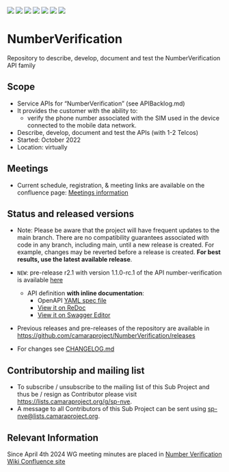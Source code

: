 <a href="https://github.com/camaraproject/NumberVerification/commits/" title="Last Commit"><img src="https://img.shields.io/github/last-commit/camaraproject/NumberVerification?style=plastic"></a>
<a href="https://github.com/camaraproject/NumberVerification/issues" title="Open Issues"><img src="https://img.shields.io/github/issues/camaraproject/NumberVerification?style=plastic"></a>
<a href="https://github.com/camaraproject/NumberVerification/pulls" title="Open Pull Requests"><img src="https://img.shields.io/github/issues-pr/camaraproject/NumberVerification?style=plastic"></a>
<a href="https://github.com/camaraproject/NumberVerification/graphs/contributors" title="Contributors"><img src="https://img.shields.io/github/contributors/camaraproject/NumberVerification?style=plastic"></a>
<a href="https://github.com/camaraproject/NumberVerification" title="Repo Size"><img src="https://img.shields.io/github/repo-size/camaraproject/NumberVerification?style=plastic"></a>
<a href="https://github.com/camaraproject/NumberVerification/blob/main/LICENSE" title="License"><img src="https://img.shields.io/badge/License-Apache%202.0-green.svg?style=plastic"></a>
<a href="https://github.com/camaraproject/NumberVerification/releases/latest" title="Latest Release"><img src="https://img.shields.io/github/release/camaraproject/NumberVerification?style=plastic"></a>

# NumberVerification

Repository to describe, develop, document and test the NumberVerification API family

## Scope

* Service APIs for “NumberVerification” (see APIBacklog.md)  
* It provides the customer with the ability to:  
  * verify the phone number associated with the SIM used in the device connected to the mobile data network.
* Describe, develop, document and test the APIs (with 1-2 Telcos)  
* Started: October 2022
* Location: virtually  

## Meetings

* Current schedule, registration, & meeting links are available on the confluence page: [Meetings information](https://lf-camaraproject.atlassian.net/wiki/spaces/CAM/pages/14562399/NumberVerification)



## Status and released versions

* Note: Please be aware that the project will have frequent updates to the main branch. There are no compatibility guarantees associated with code in any branch, including main, until a new release is created. For example, changes may be reverted before a release is created. **For best results, use the latest available release**.

* `NEW`: pre-release r2.1 with version 1.1.0-rc.1 of the API number-verification is available [here](https://github.com/camaraproject/NumberVerification/tree/r2.1)
  - API definition **with inline documentation**:
    - OpenAPI [YAML spec file](https://github.com/camaraproject/NumberVerification/blob/r2.1/code/API_definitions/number-verification.yaml)
    - [View it on ReDoc](https://redocly.github.io/redoc/?url=https://raw.githubusercontent.com/camaraproject/NumberVerification/r2.1/code/API_definitions/number-verification.yaml&nocors)
    - [View it on Swagger Editor](https://editor.swagger.io/?url=https://raw.githubusercontent.com/camaraproject/NumberVerification/r2.1/code/API_definitions/number-verification.yaml)

* Previous releases and pre-releases of the repository are available in https://github.com/camaraproject/NumberVerification/releases 
* For changes see [CHANGELOG.md](https://github.com/camaraproject/NumberVerification/blob/main/CHANGELOG.md)


## Contributorship and mailing list

* To subscribe / unsubscribe to the mailing list of this Sub Project and thus be / resign as Contributor please visit <https://lists.camaraproject.org/g/sp-nve>.
* A message to all Contributors of this Sub Project can be sent using <sp-nve@lists.camaraproject.org>.


## Relevant Information

Since April 4th 2024 WG meeting minutes are placed in [Number Verification Wiki Confluence site](https://wiki.camaraproject.org/display/CAM/NumberVerification)
